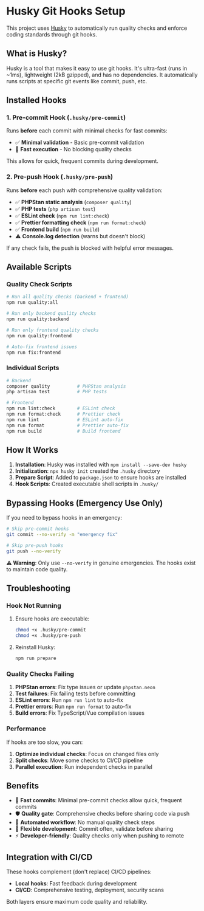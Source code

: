 # Husky Git Hooks Setup

This project uses [Husky](https://typicode.github.io/husky/) to automatically run quality checks and enforce coding standards through git hooks.

## What is Husky?

Husky is a tool that makes it easy to use git hooks. It's ultra-fast (runs in ~1ms), lightweight (2kB gzipped), and has no dependencies. It automatically runs scripts at specific git events like commit, push, etc.

## Installed Hooks

### 1. Pre-commit Hook (`.husky/pre-commit`)

Runs **before** each commit with minimal checks for fast commits:

- ✅ **Minimal validation** - Basic pre-commit validation
- 🚀 **Fast execution** - No blocking quality checks

This allows for quick, frequent commits during development.

### 2. Pre-push Hook (`.husky/pre-push`)

Runs **before** each push with comprehensive quality validation:

- ✅ **PHPStan static analysis** (`composer quality`)
- ✅ **PHP tests** (`php artisan test`)
- ✅ **ESLint check** (`npm run lint:check`)
- ✅ **Prettier formatting check** (`npm run format:check`)
- ✅ **Frontend build** (`npm run build`)
- ⚠️ **Console.log detection** (warns but doesn't block)

If any check fails, the push is blocked with helpful error messages.

## Available Scripts

### Quality Check Scripts

```bash
# Run all quality checks (backend + frontend)
npm run quality:all

# Run only backend quality checks
npm run quality:backend

# Run only frontend quality checks
npm run quality:frontend

# Auto-fix frontend issues
npm run fix:frontend
```

### Individual Scripts

```bash
# Backend
composer quality          # PHPStan analysis
php artisan test          # PHP tests

# Frontend
npm run lint:check        # ESLint check
npm run format:check      # Prettier check
npm run lint              # ESLint auto-fix
npm run format            # Prettier auto-fix
npm run build             # Build frontend
```

## How It Works

1. **Installation**: Husky was installed with `npm install --save-dev husky`
2. **Initialization**: `npx husky init` created the `.husky` directory
3. **Prepare Script**: Added to `package.json` to ensure hooks are installed
4. **Hook Scripts**: Created executable shell scripts in `.husky/`

## Bypassing Hooks (Emergency Use Only)

If you need to bypass hooks in an emergency:

```bash
# Skip pre-commit hooks
git commit --no-verify -m "emergency fix"

# Skip pre-push hooks
git push --no-verify
```

**⚠️ Warning**: Only use `--no-verify` in genuine emergencies. The hooks exist to maintain code quality.

## Troubleshooting

### Hook Not Running

1. Ensure hooks are executable:

   ```bash
   chmod +x .husky/pre-commit
   chmod +x .husky/pre-push
   ```

2. Reinstall Husky:
   ```bash
   npm run prepare
   ```

### Quality Checks Failing

1. **PHPStan errors**: Fix type issues or update `phpstan.neon`
2. **Test failures**: Fix failing tests before committing
3. **ESLint errors**: Run `npm run lint` to auto-fix
4. **Prettier errors**: Run `npm run format` to auto-fix
5. **Build errors**: Fix TypeScript/Vue compilation issues

### Performance

If hooks are too slow, you can:

1. **Optimize individual checks**: Focus on changed files only
2. **Split checks**: Move some checks to CI/CD pipeline
3. **Parallel execution**: Run independent checks in parallel

## Benefits

- 🚀 **Fast commits**: Minimal pre-commit checks allow quick, frequent commits
- 🛡️ **Quality gate**: Comprehensive checks before sharing code via push
- 🔄 **Automated workflow**: No manual quality check steps
- 🎯 **Flexible development**: Commit often, validate before sharing
- ⚡ **Developer-friendly**: Quality checks only when pushing to remote

## Integration with CI/CD

These hooks complement (don't replace) CI/CD pipelines:

- **Local hooks**: Fast feedback during development
- **CI/CD**: Comprehensive testing, deployment, security scans

Both layers ensure maximum code quality and reliability.
